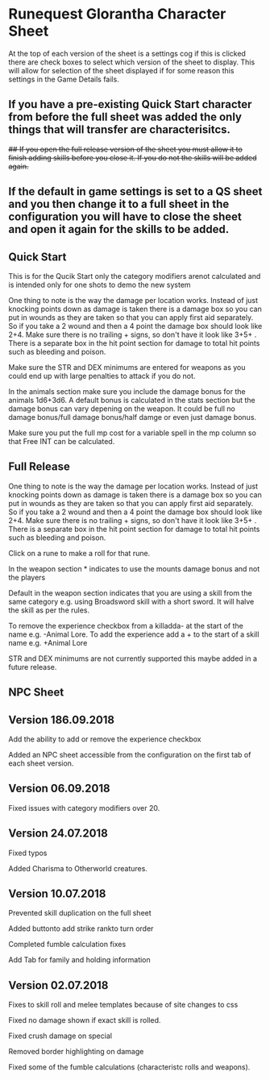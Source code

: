 # Runequest Glorantha Character Sheet

At the top of each version of the sheet is a settings cog if this is clicked there are check  boxes to select which version of the sheet to display.  This will allow for selection of the sheet displayed if for some reason this settings in the Game Details fails.

## If you have a pre-existing Quick Start character from before the full sheet was added the only things that will transfer are characterisitcs.
~~## If you open the full release version of the sheet you must allow it to finish adding skills before you close it.  If you do not the skills will be added again.~~

## If the default in game settings is set to a QS sheet and  you then change it to a full sheet in the configuration you will have to close the sheet and open it again for the skills to be added.


## Quick Start

This is for the Qucik Start only the category modifiers arenot calculated and is intended only for one shots to demo the new system

One thing to note is the way the damage per location works.  Instead of just knocking  points down as damage is taken there is a damage box so you can put in wounds as they are taken so that you can apply first aid separately.  So if you take a 2 wound and then a 4 point the damage box  should look like 2+4. Make sure there is no trailing + signs, so don't have it look like 3+5+ .  There is a separate box in the hit point section for damage to total hit points such as bleeding and poison. 

Make sure the STR and DEX minimums are entered for weapons as you could end up with large penalties to attack if you do not.

In the animals section make sure you include the damage bonus for the animals 1d6+3d6.  A default bonus is calculated in the stats section but the damage bonus can vary depening on the weapon.  It could be full no damage bonus/full damage bonus/half damge or even just damage bonus.

Make sure you put the full mp cost for a variable spell in the mp column so that Free INT can be calculated.
 
## Full Release

One thing to note is the way the damage per location works.  Instead of just knocking  points down as damage is taken there is a damage box so you can put in wounds as they are taken so that you can apply first aid separately.  So if you take a 2 wound and then a 4 point the damage box  should look like 2+4. Make sure there is no trailing + signs, so don't have it look like 3+5+ .  There is a separate box in the hit point section for damage to total hit points such as bleeding and poison. 

Click on a rune to make a roll for that rune.

In the weapon section * indicates to use the mounts damage bonus and not the players

Default in the weapon section indicates that you are using a skill from the same category e.g. using Broadsword skill with a short sword.  It will halve the skill as per the rules.

To remove the experience checkbox from a killadda- at the start of the name e.g. -Animal Lore. To add the experience add a + to the start of a skill name e.g. +Animal Lore

STR and DEX minimums are not currently supported this maybe added in a future release.

## NPC Sheet


## Version 186.09.2018

Add the ability to add or remove the experience checkbox

Added an NPC sheet  accessible from the configuration on the first tab of each sheet version. 

## Version 06.09.2018
 Fixed issues with category modifiers over 20.

## Version 24.07.2018

Fixed typos

Added Charisma to Otherworld creatures.

## Version 10.07.2018

Prevented skill duplication on the full sheet

Added buttonto add strike rankto turn order

Completed fumble calculation fixes

Add Tab for family and holding information


## Version 02.07.2018
Fixes to  skill roll and melee templates because of site changes to css

Fixed no damage shown if exact skill is rolled.

Fixed crush damage on special

Removed border highlighting on damage

Fixed some of the fumble calculations (characteristc rolls and weapons).

